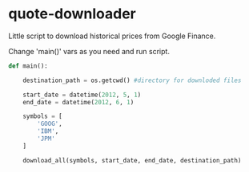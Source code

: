 # quote-downloader
Little script to download historical prices from Google Finance.


Change 'main()' vars as you need and run script.

```python
def main():

    destination_path = os.getcwd() #directory for downloded files

    start_date = datetime(2012, 5, 1)
    end_date = datetime(2012, 6, 1)

    symbols = [
        'GOOG',
        'IBM',
        'JPM'
    ]

    download_all(symbols, start_date, end_date, destination_path)
```

